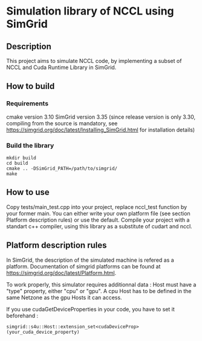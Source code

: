 # Simulation library of NCCL using SimGrid
## Description

This project aims to simulate NCCL code, by implementing a subset of NCCL and Cuda Runtime Library in SimGrid.

## How to build
### Requirements

cmake version 3.10
SimGrid version 3.35 (since release version is only 3.30, compiling from the source is mandatory, see https://simgrid.org/doc/latest/Installing_SimGrid.html for installation details)

### Build the library
```
mkdir build
cd build
cmake .. -DSimGrid_PATH=/path/to/simgrid/
make
```

## How to use 
Copy tests/main_test.cpp into your project, replace nccl_test function by your former main.
You can either write your own platform file (see section Platform description rules) or use the default.
Compile your project with a standart c++ compiler, using this library as a substitute of cudart and nccl.

## Platform description rules
In SimGrid, the description of the simulated machine is refered as a platform.
Documentation of simgrid platforms can be found at https://simgrid.org/doc/latest/Platform.html.

To work properly, this simulator requires additionnal data : Host must have a "type" property, either "cpu" or "gpu".
A cpu Host has to be defined in the same Netzone as the gpu Hosts it can access.

If you use cudaGetDeviceProperties in your code, you have to set it beforehand :
```
simgrid::s4u::Host::extension_set<cudaDeviceProp>(your_cuda_device_property)
```

